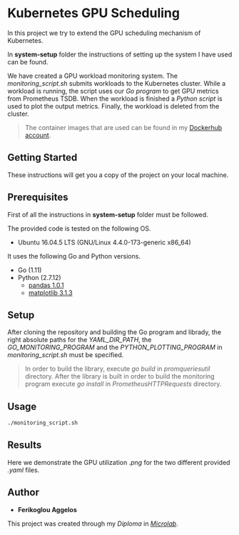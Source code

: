 # Kubernetes GPU Scheduling

In this project we try to extend the GPU scheduling mechanism of Kubernetes.

In __system-setup__ folder the instructions of setting up the system I have used can be found.

We have created a GPU workload monitoring system. The *monitoring_script.sh* submits workloads to the Kubernetes cluster. While a workload is running, the script uses our *Go program* to get GPU metrics from Prometheus TSDB. When the workload is finished a *Python script* is used to plot the output metrics. Finally, the workload is deleted from the cluster.

> The container images that are used can be found in my [Dockerhub account](https://hub.docker.com/search?q=aferikoglou&type=image).

## Getting Started

These instructions will get you a copy of the project on your local machine.

## Prerequisites

First of all the instructions in __system-setup__ folder must be followed.

The provided code is tested on the following OS.

* Ubuntu 16.04.5 LTS (GNU/Linux 4.4.0-173-generic x86_64)

It uses the following Go and Python versions.

* Go (1.11)
* Python (2.7.12)
	- [pandas 1.0.1](https://pypi.org/project/pandas/)
	- [matplotlib 3.1.3](https://pypi.org/project/matplotlib/)

## Setup

After cloning the repository and building the Go program and librady, the right absolute paths for the *YAML_DIR_PATH*, the *GO_MONITORING_PROGRAM* and the *PYTHON_PLOTTING_PROGRAM* in *monitoring_script.sh* must be specified.

> In order to build the library, execute *go build* in *promqueriesutil* directory. After the library is built in order to build the monitoring program execute *go install* in *PrometheusHTTPRequests* directory.

## Usage

```bash
./monitoring_script.sh
```

## Results

Here we demonstrate the GPU utilization *.png* for the two different provided *.yaml* files.



## Author

* **Ferikoglou Aggelos**

This project was created through my *Diploma* in *[Microlab](https://microlab.ntua.gr/)*.

